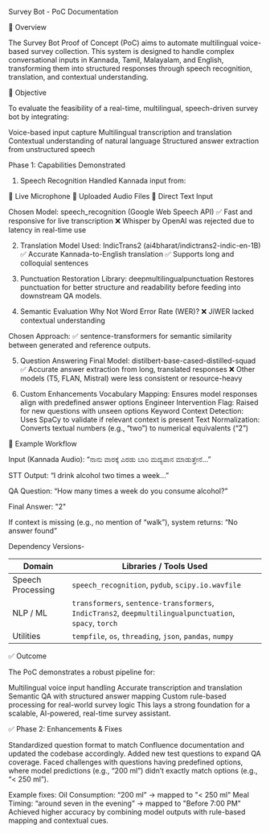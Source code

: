 Survey Bot - PoC Documentation

📌 Overview

The Survey Bot Proof of Concept (PoC) aims to automate multilingual voice-based survey collection. This system is designed to handle complex conversational inputs in Kannada, Tamil, Malayalam, and English, transforming them into structured responses through speech recognition, translation, and contextual understanding.

🎯 Objective

To evaluate the feasibility of a real-time, multilingual, speech-driven survey bot by integrating:

Voice-based input capture
Multilingual transcription and translation
Contextual understanding of natural language
Structured answer extraction from unstructured speech

Phase 1: Capabilities Demonstrated

1. Speech Recognition
Handled Kannada input from:

🎤 Live Microphone
📁 Uploaded Audio Files
📝 Direct Text Input

Chosen Model:
speech_recognition (Google Web Speech API)
✅ Fast and responsive for live transcription
❌ Whisper by OpenAI was rejected due to latency in real-time use

2. Translation
Model Used: IndicTrans2 (ai4bharat/indictrans2-indic-en-1B)
✅ Accurate Kannada-to-English translation
✅ Supports long and colloquial sentences

3. Punctuation Restoration
Library: deepmultilingualpunctuation
Restores punctuation for better structure and readability before feeding into downstream QA models.

4. Semantic Evaluation
Why Not Word Error Rate (WER)?
❌ JiWER lacked contextual understanding

Chosen Approach:
✅ sentence-transformers for semantic similarity between generated and reference outputs.

5. Question Answering
Final Model: distilbert-base-cased-distilled-squad
✅ Accurate answer extraction from long, translated responses
❌ Other models (T5, FLAN, Mistral) were less consistent or resource-heavy

6. Custom Enhancements
Vocabulary Mapping: Ensures model responses align with predefined answer options
Engineer Intervention Flag: Raised for new questions with unseen options
Keyword Context Detection: Uses SpaCy to validate if relevant context is present
Text Normalization: Converts textual numbers (e.g., “two”) to numerical equivalents (“2”)

🔄 Example Workflow

Input (Kannada Audio):
“ನಾನು ವಾರಕ್ಕೆ ಎರಡು ಬಾರಿ ಮದ್ಯಪಾನ ಮಾಡುತ್ತೇನೆ…”

STT Output:
“I drink alcohol two times a week…”

QA Question: “How many times a week do you consume alcohol?”

Final Answer: "2"

If context is missing (e.g., no mention of “walk”), system returns: “No answer found”

Dependency Versions-

| Domain            | Libraries / Tools Used                                                                                  |
| ----------------- | ------------------------------------------------------------------------------------------------------- |
| Speech Processing | `speech_recognition`, `pydub`, `scipy.io.wavfile`                                                       |
| NLP / ML          | `transformers`, `sentence-transformers`, `IndicTrans2`, `deepmultilingualpunctuation`, `spacy`, `torch` |
| Utilities         | `tempfile`, `os`, `threading`, `json`, `pandas`, `numpy`                                                |

✅ Outcome

The PoC demonstrates a robust pipeline for:

Multilingual voice input handling
Accurate transcription and translation
Semantic QA with structured answer mapping
Custom rule-based processing for real-world survey logic
This lays a strong foundation for a scalable, AI-powered, real-time survey assistant.

✅ Phase 2: Enhancements & Fixes

Standardized question format to match Confluence documentation and updated the codebase accordingly.
Added new test questions to expand QA coverage.
Faced challenges with questions having predefined options, where model predictions (e.g., “200 ml”) didn’t exactly match options (e.g., “< 250 ml”).

Example fixes:
Oil Consumption: “200 ml” → mapped to "< 250 ml"
Meal Timing: “around seven in the evening” → mapped to "Before 7:00 PM"
Achieved higher accuracy by combining model outputs with rule-based mapping and contextual cues.
